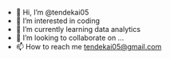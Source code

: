 - 👋 Hi, I’m @tendekai05
- 👀 I’m interested in coding
- 🌱 I’m currently learning data analytics
- 💞️ I’m looking to collaborate on ...
- 📫 How to reach me tendekai05@gmail.com

<!---
tendekai05/tendekai05 is a ✨ special ✨ repository because its `README.md` (this file) appears on your GitHub profile.
You can click the Preview link to take a look at your changes.
--->
